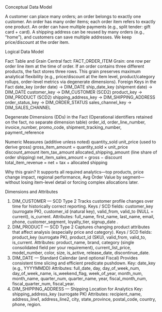 Conceptual Data Model

A customer can place many orders; an order belongs to exactly one customer.
An order has many order items; each order item refers to exactly one product.
An order can have multiple payments (e.g., split tender: gift card + card).
A shipping address can be reused by many orders (e.g., “home”), and customers can save multiple addresses.
We keep price/discount at the order item.

Logical Data Model

Fact Table and Grain
Central fact: FACT_ORDER_ITEM
Grain: one row per order line item at the time of order.
If an order contains three different products, the fact stores three rows. This grain preserves maximum analytical flexibility (e.g., price/discount at the item level, product/category rollups, order-level metrics via degenerate dimensions).
Foreign Keys in the Fact
date_key (order date) → DIM_DATE
ship_date_key (shipment date) → DIM_DATE
customer_key → DIM_CUSTOMER (SCD2)
product_key → DIM_PRODUCT (SCD2)
shipping_address_key → DIM_SHIPPING_ADDRESS
order_status_key → DIM_ORDER_STATUS
sales_channel_key → DIM_SALES_CHANNEL

Degenerate Dimensions (DDs) in the Fact
(Operational identifiers retained on the fact, no separate dimension table)
order_id, order_line_number, invoice_number, promo_code, shipment_tracking_number, payment_reference

Numeric Measures (additive unless noted)
quantity_sold
unit_price (used to derive gross)
gross_item_amount = quantity_sold × unit_price
discount_amount
item_tax_amount
allocated_shipping_amount (line share of order shipping)
net_item_sales_amount = gross − discount
total_item_revenue = net + tax + allocated shipping

Why this grain?
It supports all required analytics—top products, price change impact, regional performance, Avg Order Value by segment—without losing item-level detail or forcing complex allocations later.

Dimensions and Attributes
1) DIM_CUSTOMER — SCD Type 2
Tracks customer profile changes over time for historically correct reporting.
Keys / SCD fields:
customer_key (surrogate PK), customer_id (natural key), valid_from, valid_to (NULL = current), is_current.
Attributes:
full_name, first_name, last_name, email, phone, customer_segment, loyalty_tier, signup_date .
2) DIM_PRODUCT — SCD Type 2
Captures changing product attributes that affect analysis (especially price and category).
Keys / SCD fields:
product_key (surrogate PK), product_id (SKU), valid_from, valid_to, is_current.
Attributes:
product_name, brand, category (single consolidated field per your requirement),
current_list_price, model_number, color, size, is_active, release_date, discontinue_date.
3) DIM_DATE — Standard Calendar (and optional Fiscal)
Provides consistent time slicing and efficient predicate pushdown.
Key: date_key (e.g., YYYYMMDD)
Attributes:
full_date, day, day_of_week_num, day_of_week_name, is_weekend_flag,
week_of_year, month_num, month_name, quarter_num, quarter_name, year, fiscal_month_num, fiscal_quarter_num, fiscal_year.
4) DIM_SHIPPING_ADDRESS — Shipping Location for Analytics
Key: shipping_address_key (surrogate PK)
Attributes:
recipient_name, address_line1, address_line2, city, state_province,
postal_code, country, phone, region.



